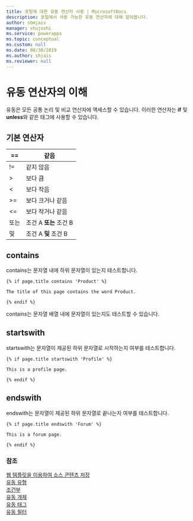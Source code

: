 ```yaml
---
title: 포털에 대한 유동 연산자 사용 | MicrosoftDocs
description: 포털에서 사용 가능한 유동 연산자에 대해 알아봅니다.
author: sbmjais
manager: shujoshi
ms.service: powerapps
ms.topic: conceptual
ms.custom: null
ms.date: 08/30/2019
ms.author: shjais
ms.reviewer: null
---
```


# <a name="understand-liquid-operators"></a>유동 연산자의 이해

유동은 모든 공통 논리 및 비교 연산자에 액세스할 수 있습니다. 이러한 연산자는 **if** 및 **unless**와 같은 태그에 사용할 수 있습니다.

## <a name="basic-operators"></a>기본 연산자

| ==    | 같음                          |
|-------|---------------------------------|
| !=    | 같지 않음                  |
| &gt;  | 보다 큼                    |
| &lt;  | 보다 작음                       |
| &gt;= | 보다 크거나 같음        |
| &lt;= | 보다 작거나 같음           |
| 또는    | 조건 A **또는** 조건 B  |
| 및   | 조건 A **및** 조건 B |

## <a name="contains"></a>contains

contains는 문자열 내에 하위 문자열이 있는지 테스트합니다.

```
{% if page.title contains 'Product' %}

The title of this page contains the word Product.

{% endif %}
```

contains는 문자열 배열 내에 문자열이 있는지도 테스트할 수 있습니다.

## <a name="startswith"></a>startswith

startswith는 문자열이 제공된 하위 문자열로 시작하는지 여부를 테스트합니다.

```
{% if page.title startswith 'Profile' %}

This is a profile page.

{% endif %}
```

## <a name="endswith"></a>endswith

endswith는 문자열이 제공된 하위 문자열로 끝나는지 여부를 테스트합니다.

```
{% if page.title endswith 'Forum' %}

This is a forum page.

{% endif %}
```

### <a name="see-also"></a>참조

[웹 템플릿을 이용하여 소스 콘텐츠 저장](store-content-web-templates.md)  
[유동 유형](liquid-types.md)  
[조건부](liquid-conditional-operators.md)  
[유동 개체](liquid-objects.md)  
[유동 태그](liquid-tags.md)  
[유동 필터](liquid-filters.md) 